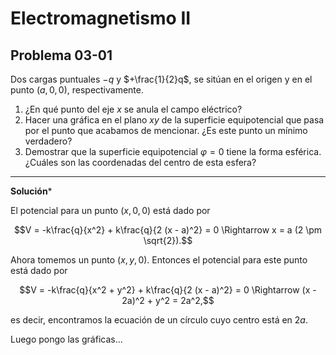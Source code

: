 # Electromagnetismo II
## Problema 03-01

Dos cargas puntuales $`-q`$ y $`+\frac{1}{2}q`$, se sitúan en el origen y en
el punto $`(a, 0, 0)`$, respectivamente.

1. ¿En qué punto del eje $`x`$ se anula el campo eléctrico?
2. Hacer una gráfica en el plano $`xy`$ de la superficie equipotencial que 
pasa por el punto que acabamos de mencionar. ¿Es este punto un mínimo verdadero?
3. Demostrar que la superficie equipotencial $`\varphi=0`$ tiene la forma
esférica.¿Cuáles son las coordenadas del centro de esta esfera?

---

**Solución***

El potencial para un punto $`(x, 0, 0)`$ está dado por

```math
V = -k\frac{q}{x^2} + k\frac{q}{2 (x - a)^2} = 0
\Rightarrow
x = a (2 \pm \sqrt{2}).
```

Ahora tomemos un punto $`(x, y, 0)`$. Entonces el potencial para este punto está
dado por 

```math
V = -k\frac{q}{x^2 + y^2} + k\frac{q}{2 (x - a)^2} = 0
\Rightarrow
(x - 2a)^2 + y^2 = 2a^2,
```

es decir, encontramos la ecuación de un círculo cuyo centro está en $`2a`$.

Luego pongo las gráficas...
